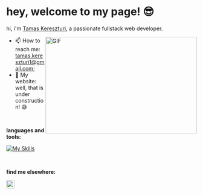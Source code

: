 # hey, welcome to my page! 😎

hi, i'm [Tamas Kereszturi](https://https://www.linkedin.com/in/tamaskereszturi/), a passionate fullstack web developer.

  <img align="right" alt="GIF" src="https://github.com/abhisheknaiidu/abhisheknaiidu/blob/master/code.gif?raw=true" width="400" height="256" />
  
- 📫 How to reach me: [tamas.kereszturi1@gmail.com](mailto:tamas.kereszturi1@gmail.com);
- 🔗 My website: well, that is under construction! :sweat_smile:
 
 <br>

**languages and tools:**  

[![My Skills](https://skillicons.dev/icons?i=js,html,css,react,bootstrap,sqlite,py,django,flask,git,github,c,arduino,vscode&perline=7)](https://skillicons.dev)

<br>


**find me elsewhere:**

<a href="https://www.linkedin.com/in/tamaskereszturi/">
  <img align="left" alt="Abhishek's LinkedIN" width="22px" src="https://raw.githubusercontent.com/peterthehan/peterthehan/master/assets/linkedin.svg" />
</a>
